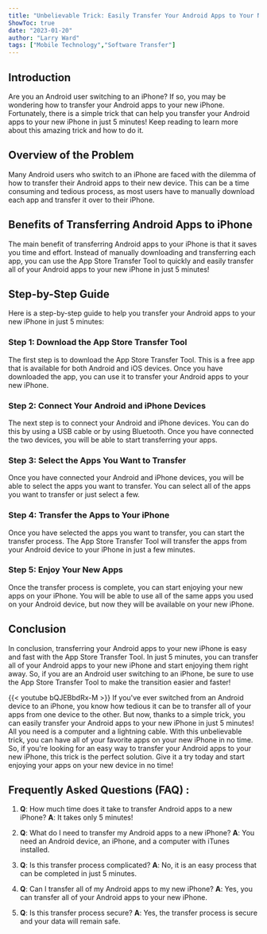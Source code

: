 ```yaml
---
title: "Unbelievable Trick: Easily Transfer Your Android Apps to Your New iPhone in Just 5 Minutes!"
ShowToc: true 
date: "2023-01-20"
author: "Larry Ward" 
tags: ["Mobile Technology","Software Transfer"]
---
```

## Introduction
Are you an Android user switching to an iPhone? If so, you may be wondering how to transfer your Android apps to your new iPhone. Fortunately, there is a simple trick that can help you transfer your Android apps to your new iPhone in just 5 minutes! Keep reading to learn more about this amazing trick and how to do it.

## Overview of the Problem
Many Android users who switch to an iPhone are faced with the dilemma of how to transfer their Android apps to their new device. This can be a time consuming and tedious process, as most users have to manually download each app and transfer it over to their iPhone.

## Benefits of Transferring Android Apps to iPhone
The main benefit of transferring Android apps to your iPhone is that it saves you time and effort. Instead of manually downloading and transferring each app, you can use the App Store Transfer Tool to quickly and easily transfer all of your Android apps to your new iPhone in just 5 minutes!

## Step-by-Step Guide
Here is a step-by-step guide to help you transfer your Android apps to your new iPhone in just 5 minutes:

### Step 1: Download the App Store Transfer Tool
The first step is to download the App Store Transfer Tool. This is a free app that is available for both Android and iOS devices. Once you have downloaded the app, you can use it to transfer your Android apps to your new iPhone.

### Step 2: Connect Your Android and iPhone Devices
The next step is to connect your Android and iPhone devices. You can do this by using a USB cable or by using Bluetooth. Once you have connected the two devices, you will be able to start transferring your apps.

### Step 3: Select the Apps You Want to Transfer
Once you have connected your Android and iPhone devices, you will be able to select the apps you want to transfer. You can select all of the apps you want to transfer or just select a few.

### Step 4: Transfer the Apps to Your iPhone
Once you have selected the apps you want to transfer, you can start the transfer process. The App Store Transfer Tool will transfer the apps from your Android device to your iPhone in just a few minutes.

### Step 5: Enjoy Your New Apps
Once the transfer process is complete, you can start enjoying your new apps on your iPhone. You will be able to use all of the same apps you used on your Android device, but now they will be available on your new iPhone.

## Conclusion
In conclusion, transferring your Android apps to your new iPhone is easy and fast with the App Store Transfer Tool. In just 5 minutes, you can transfer all of your Android apps to your new iPhone and start enjoying them right away. So, if you are an Android user switching to an iPhone, be sure to use the App Store Transfer Tool to make the transition easier and faster!

{{< youtube bQJEBbdRx-M >}} 
If you've ever switched from an Android device to an iPhone, you know how tedious it can be to transfer all of your apps from one device to the other. But now, thanks to a simple trick, you can easily transfer your Android apps to your new iPhone in just 5 minutes! All you need is a computer and a lightning cable. With this unbelievable trick, you can have all of your favorite apps on your new iPhone in no time. So, if you're looking for an easy way to transfer your Android apps to your new iPhone, this trick is the perfect solution. Give it a try today and start enjoying your apps on your new device in no time!

## Frequently Asked Questions (FAQ) :
1. **Q**: How much time does it take to transfer Android apps to a new iPhone? 
**A**: It takes only 5 minutes!

2. **Q**: What do I need to transfer my Android apps to a new iPhone? 
**A**: You need an Android device, an iPhone, and a computer with iTunes installed.

3. **Q**: Is this transfer process complicated? 
**A**: No, it is an easy process that can be completed in just 5 minutes.

4. **Q**: Can I transfer all of my Android apps to my new iPhone? 
**A**: Yes, you can transfer all of your Android apps to your new iPhone.

5. **Q**: Is this transfer process secure? 
**A**: Yes, the transfer process is secure and your data will remain safe.


